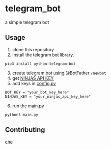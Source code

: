 # telegram_bot
a simple telegram bot

## Usage
1. clone this repository
2. install the telegram bot library.
```
pip3 install python-telegram-bot
```
3. create telegram bot using @BotFather
   ```/newbot```
4. get [NINJAS API KEY](https://api-ninjas.com/)
5. add keys in [config.py](https://github.com/Chewrs/telegram_bot/blob/main/config.py)
```
BOT_KEY = "your_bot_key_here"
NINJAS_KEY = "your_ninjas_api_key_here"
```
6. run the main.py
```
python3 main.py
```
## Contributing
[che](https://chewrs.netlify.app)
